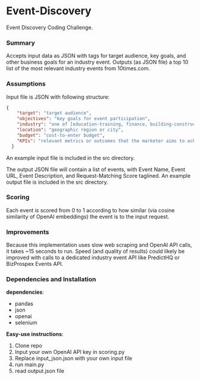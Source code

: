 # Event-Discovery
Event Discovery Coding Challenge.

### Summary
Accepts input data as JSON with tags for target audience, key goals, and other business goals for an industry event. Outputs (as JSON file) a top 10 list of the most relevant industry events from 10times.com.

### Assumptions

Input file is JSON with following structure:
```json
{
    "target": "target audience",
    "objectives": "key goals for event participation",
    "industry": "one of [education-training, finance, building-construction, wellness-healthcare, food-beverage, electronics-electricals, fashion-accessories, travel-tourism, telecommunication, hospitality, medical-pharma, business-consultancy, entertainment, power-energy, arts-crafts, logistics-transportation, trade-promotion, apparel-fashion, animals-pets, packaging, technology, engineering, research, agriculture-forestry, waste-management, automotive, home-office, security, baby-kids]",
    "location": "geographic region or city",
    "budget": "cost-to-enter budget",
    "KPIs": "relevant metrics or outcomes that the marketer aims to achieve from the event"
  }
  ```
An example input file is included in the src directory.

The output JSON file will contain a list of events, with Event Name, Event URL, Event Description, and Request-Matching Score taglined. An example output file is included in the src directory.

### Scoring
Each event is scored from 0 to 1 according to how similar (via cosine similarity of OpenAI embeddings) the event is to the input request.

### Improvements
Because this implementation uses slow web scraping and OpenAI API calls, it takes ~15 seconds to run. Speed (and quality of results) could likely be improved with calls to a dedicated industry event API like PredictHQ or BizProspex Events API.

### Dependencies and Installation
**dependencies**:
- pandas
- json
- openai
- selenium

**Easy-use instructions**:
1. Clone repo
2. Input your own OpenAI API key in scoring.py
3. Replace input_json.json with your own input file
4. run main.py
5. read output.json file
